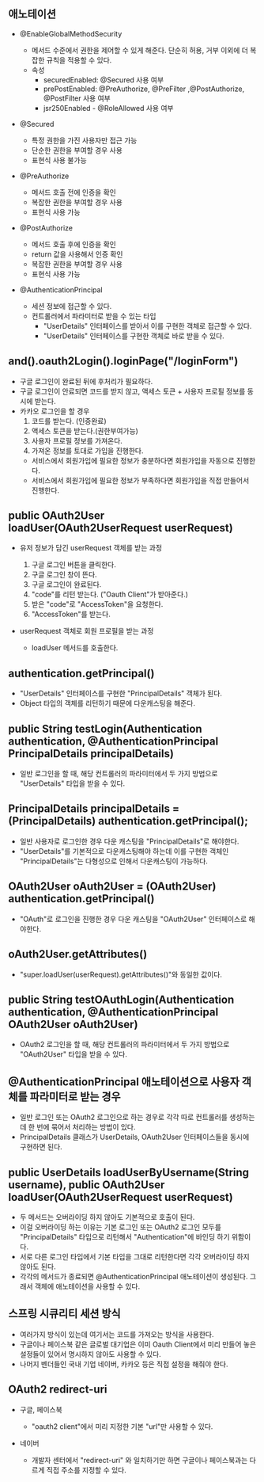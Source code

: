 ## 애노테이션

- @EnableGlobalMethodSecurity
  - 메서드 수준에서 권한을 제어할 수 있게 해준다.
      단순히 허용, 거부 이외에 더 복잡한 규칙을 적용할 수 있다.
  - 속성
    - securedEnabled: @Secured 사용 여부
    - prePostEnabled: @PreAuthorize, @PreFilter ,@PostAuthorize, @PostFilter 사용 여부
    - jsr250Enabled - @RoleAllowed 사용 여부

- @Secured
  - 특정 권한을 가진 사용자만 접근 가능
  - 단순한 권한을 부여할 경우 사용
  - 표현식 사용 불가능

- @PreAuthorize
  - 메서드 호출 전에 인증을 확인
  - 복잡한 권한을 부여할 경우 사용
  - 표현식 사용 가능

- @PostAuthorize
  - 메서드 호출 후에 인증을 확인
  - return 값을 사용해서 인증 확인
  - 복잡한 권한을 부여할 경우 사용
  - 표현식 사용 가능

- @AuthenticationPrincipal
  - 세션 정보에 접근할 수 있다.
  - 컨트롤러에서 파라미터로 받을 수 있는 타입
    - "UserDetails" 인터페이스를 받아서 이를 구현한 객체로 접근할 수 있다.
    - "UserDetails" 인터페이스를 구현한 객체로 바로 받을 수 있다.


## and().oauth2Login().loginPage("/loginForm")
  - 구글 로그인이 완료된 뒤에 후처리가 필요하다.
  - 구글 로그인이 안료되면 코드를 받지 않고, 액세스 토큰 + 사용자 프로필 정보를 동시에 받는다.
  - 카카오 로그인을 할 경우 
    1. 코드를 받는다. (인증완료)
    2. 액세스 토큰을 받는다.(권한부여가능)
    3. 사용자 프로필 정보를 가져온다.
    4. 가져온 정보를 토대로 가입을 진행한다.
      - 서비스에서 회원가입에 필요한 정보가 충분하다면 회원가입을 자동으로 진행한다.
      - 서비스에서 회원가입에 필요한 정보가 부족하다면 회원가입을 직접 만들어서 진행한다.
    
## public OAuth2User loadUser(OAuth2UserRequest userRequest) 

- 유저 정보가 담긴 userRequest 객체를 받는 과정
  1. 구글 로그인 버튼을 클릭한다.
  2. 구글 로그인 창이 뜬다.
  3. 구글 로그인이 완료된다.
  4. "code"를 리턴 받는다. ("Oauth Client"가 받아준다.)
  5. 받은 "code"로 "AccessToken"을 요청한다.
  6. "AccessToken"를 받는다.

- userRequest 객체로 회원 프로필을 받는 과정 
  - loadUser 메서드를 호출한다.

## authentication.getPrincipal()

- "UserDetails" 인터페이스를 구현한 "PrincipalDetails" 객체가 된다.
- Object 타입의 객체를 리턴하기 때문에 다운캐스팅을 해준다.


## public String testLogin(Authentication authentication, @AuthenticationPrincipal PrincipalDetails principalDetails)

- 일반 로그인을 할 때, 해당 컨트롤러의 파라미터에서 두 가지 방법으로 "UserDetails" 타입을 받을 수 있다.

## PrincipalDetails principalDetails = (PrincipalDetails) authentication.getPrincipal();

- 일반 사용자로 로그인한 경우 다운 캐스팅을 "PrincipalDetails"로 해야한다.
- "UserDetails"를 기본적으로 다운캐스팅해야 하는데 이를 구현한 객체인 "PrincipalDetails"는 다형성으로 인해서 다운캐스팅이 가능하다.

## OAuth2User oAuth2User = (OAuth2User) authentication.getPrincipal()

- "OAuth"로 로그인을 진행한 경우 다운 캐스팅을 "OAuth2User" 인터페이스로 해야한다.

## oAuth2User.getAttributes()

- "super.loadUser(userRequest).getAttributes()"와 동일한 값이다.

## public String testOAuthLogin(Authentication authentication, @AuthenticationPrincipal OAuth2User oAuth2User)

- OAuth2 로그인을 할 때, 해당 컨트롤러의 파라미터에서 두 가지 방법으로 "OAuth2User" 타입을 받을 수 있다.

## @AuthenticationPrincipal 애노테이션으로 사용자 객체를 파라미터로 받는 경우

- 일반 로그인 또는 OAuth2 로그인으로 하는 경우로 각각 따로 컨트롤러를 생성하는데 한 번에 묶어서 처리하는 방법이 있다.
- PrincipalDetails 클래스가 UserDetails, OAuth2User 인터페이스들을 동시에 구현하면 된다.

## public UserDetails loadUserByUsername(String username), public OAuth2User loadUser(OAuth2UserRequest userRequest)

- 두 메서드는 오버라이딩 하지 않아도 기본적으로 호출이 된다.
- 이걸 오버라이딩 하는 이유는 기본 로그인 또는 OAuth2 로그인 모두를 "PrincipalDetails" 타입으로 리턴해서 "Authentication"에 바인딩 하기 위함이다.
- 서로 다른 로그인 타입에서 기본 타입을 그대로 리턴한다면 각각 오버라이딩 하지 않아도 된다.
- 각각의 메서드가 종료되면 @AuthenticationPrincipal 애노테이션이 생성된다. 그래서 객체에 애노테이션을 사용할 수 있다.

## 스프링 시큐리티 세션 방식

- 여러가지 방식이 있는데 여기서는 코드를 가져오는 방식을 사용한다.
- 구글이나 페이스북 같은 글로벌 대기업은 이미 Oauth Client에서 미리 만들어 놓은 설정들이 있어서 명시하지 않아도 사용할 수 있다.
- 나머지 벤더들인 국내 기업 네이버, 카카오 등은 직접 설정을 해줘야 한다.

## OAuth2 redirect-uri

- 구글, 페이스북
  - "oauth2 client"에서 미리 지정한 기본 "url"만 사용할 수 있다.

- 네이버 
  - 개발자 센터에서 "redirect-uri" 와 일치하기만 하면 구글이나 페이스북과는 다르게 직접 주소를 지정할 수 있다.

